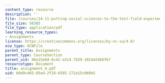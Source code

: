 ```yaml
---
content_type: resource
description: ''
file: /courses/14-11-putting-social-sciences-to-the-test-field-experiments-in-economics-spring-2006/b0d9c46505ed2f286505172a15c060b5_assignment_4.pdf
file_size: 56385
file_type: application/pdf
learning_resource_types:
- Assignments
license: https://creativecommons.org/licenses/by-nc-sa/4.0/
ocw_type: OCWFile
parent_title: Assignments
parent_type: CourseSection
parent_uid: 48a15e6d-0c42-a314-7d39-1024a5466f67
resourcetype: Document
title: assignment_4.pdf
uid: b0d9c465-05ed-2f28-6505-172a15c060b5
---
```

